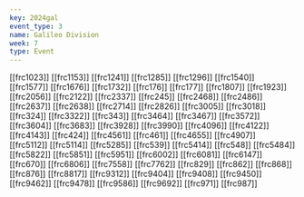 ```yaml
---
key: 2024gal
event_type: 3
name: Galileo Division
week: 7
type: Event
---
```

[[frc1023]]
[[frc1153]]
[[frc1241]]
[[frc1285]]
[[frc1296]]
[[frc1540]]
[[frc1577]]
[[frc1676]]
[[frc1732]]
[[frc176]]
[[frc177]]
[[frc1807]]
[[frc1923]]
[[frc2056]]
[[frc2122]]
[[frc2337]]
[[frc245]]
[[frc2468]]
[[frc2486]]
[[frc2637]]
[[frc2638]]
[[frc2714]]
[[frc2826]]
[[frc3005]]
[[frc3018]]
[[frc324]]
[[frc3322]]
[[frc343]]
[[frc3464]]
[[frc3467]]
[[frc3572]]
[[frc3604]]
[[frc3683]]
[[frc3928]]
[[frc3990]]
[[frc4096]]
[[frc4122]]
[[frc4143]]
[[frc424]]
[[frc4561]]
[[frc461]]
[[frc4655]]
[[frc4907]]
[[frc5112]]
[[frc5114]]
[[frc5285]]
[[frc539]]
[[frc5414]]
[[frc548]]
[[frc5484]]
[[frc5822]]
[[frc5851]]
[[frc5951]]
[[frc6002]]
[[frc6081]]
[[frc6147]]
[[frc670]]
[[frc6806]]
[[frc7558]]
[[frc7762]]
[[frc829]]
[[frc862]]
[[frc868]]
[[frc876]]
[[frc8817]]
[[frc9312]]
[[frc9404]]
[[frc9408]]
[[frc9450]]
[[frc9462]]
[[frc9478]]
[[frc9586]]
[[frc9692]]
[[frc971]]
[[frc987]]
